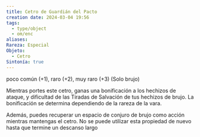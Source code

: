 ```yaml
---
title: Cetro de Guardián del Pacto
creation date: 2024-03-04 19:56
tags:
  - type/object
  - om/enc
aliases: 
Rareza: Especial
Objeto:
  - Cetro
Sintonía: true
---
```

poco común (+1), raro (+2), muy raro (+3) 
(Solo brujo)

Mientras portes este cetro, ganas una bonificación a los hechizos de ataque, y dificultad de las Tiradas de Salvación de tus hechizos de brujo. La bonificación se determina dependiendo de la rareza de la vara.

Además, puedes recuperar un espacio de conjuro de brujo como acción mientras mantengas el cetro. No se puede utilizar esta propiedad de nuevo hasta que termine un descanso largo